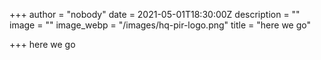 +++
author = "nobody"
date = 2021-05-01T18:30:00Z
description = ""
image = ""
image_webp = "/images/hq-pir-logo.png"
title = "here we go"

+++
here we go